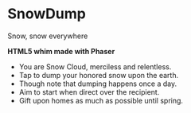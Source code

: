 # SnowDump
Snow, snow everywhere

**HTML5 whim made with Phaser**

* You are Snow Cloud, merciless and relentless.
* Tap to dump your honored snow upon the earth.
* Though note that dumping happens once a day.
* Aim to start when direct over the recipient.
* Gift upon homes as much as possible until spring.
